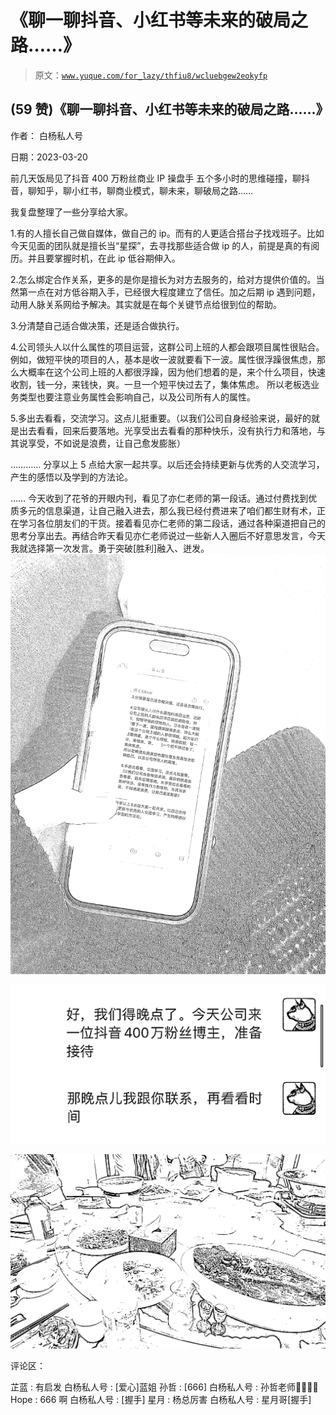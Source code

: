 # 《聊一聊抖音、小红书等未来的破局之路……》

> 原文：[`www.yuque.com/for_lazy/thfiu8/wcluebgew2eokyfp`](https://www.yuque.com/for_lazy/thfiu8/wcluebgew2eokyfp)



## (59 赞)《聊一聊抖音、小红书等未来的破局之路……》 

作者： 白杨私人号 

日期：2023-03-20 

前几天饭局见了抖音 400 万粉丝商业 IP 操盘手 五个多小时的思维碰撞，聊抖音，聊知乎，聊小红书，聊商业模式，聊未来，聊破局之路…… 

我复盘整理了一些分享给大家。 

1.有的人擅长自己做自媒体，做自己的 ip。而有的人更适合搭台子找戏班子。比如今天见面的团队就是擅长当“星探”，去寻找那些适合做 ip 的人，前提是真的有阅历。并且要掌握时机，在此 ip 低谷期伸入。 

2.怎么绑定合作关系，更多的是你是擅长为对方去服务的，给对方提供价值的。当然第一点在对方低谷期入手，已经很大程度建立了信任。加之后期 ip 遇到问题，动用人脉关系网给予解决。其实就是在每个关键节点给很到位的帮助。 

3.分清楚自己适合做决策，还是适合做执行。 

4.公司领头人以什么属性的项目运营，这群公司上班的人都会跟项目属性很贴合。例如，做短平快的项目的人，基本是收一波就要看下一波。属性很浮躁很焦虑，那么大概率在这个公司上班的人都很浮躁，因为他们想着的是，来个什么项目，快速收割，钱一分，来钱快，爽。一旦一个短平快过去了，集体焦虑。 所以老板选业务类型也要注意业务属性会影响自己，以及公司所有人的属性。 

5.多出去看看，交流学习。这点儿挺重要。（以我们公司自身经验来说，最好的就是出去看看，回来后要落地。光享受出去看看的那种快乐，没有执行力和落地，与其说享受，不如说是浪费，让自己愈发膨胀） 

………… 分享以上 5 点给大家一起共享。以后还会持续更新与优秀的人交流学习，产生的感悟以及学到的方法论。 

…… 今天收到了花爷的开眼内刊，看见了亦仁老师的第一段话。通过付费找到优质多元的信息渠道，让自己融入进去，那么我已经付费进来了咱们都生财有术，正在学习各位朋友们的干货。接着看见亦仁老师的第二段话，通过各种渠道把自己的思考分享出去。再结合昨天看见亦仁老师说过一些新人入圈后不好意思发言，今天我就选择第一次发言。勇于突破[胜利]融入、迸发。![](img/c6e2beb43a3780d960cc4b08dc2093eb.png)  

![](img/98d82476baeebcc4c8c86cca5e5f2373.png)  

![](img/d33f1ab9f0a2332b741fb5c36e0cfc0c.png)  

评论区： 

芷蓝 : 有启发 白杨私人号 : [爱心]蓝姐 孙哲 : [666] 白杨私人号 : 孙哲老师🫱🏻‍🫲🏼 Hope : 666 啊 白杨私人号 : [握手] 星月 : 杨总厉害 白杨私人号 : 星月哥[握手]